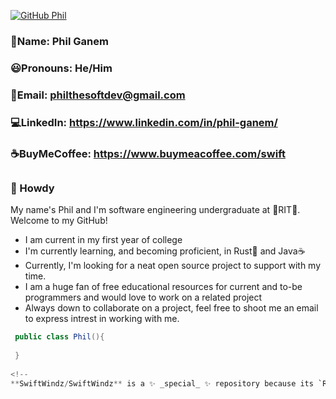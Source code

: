[![GitHub Phil](https://img.shields.io/github/followers/SwiftWindz?label=follow&style=social)](https://github.com/SwiftWindz)
### 👨Name: Phil Ganem
### 😃Pronouns: He/Him
### 📧Email: philthesoftdev@gmail.com 
### 💻LinkedIn: https://www.linkedin.com/in/phil-ganem/ 
### ☕BuyMeCoffee: https://www.buymeacoffee.com/swift 
##
### 🤠 Howdy 
My name's Phil and I'm software engineering undergraduate at 🐯RIT🐯. Welcome to my GitHub!
- I am current in my first year of college
- I'm currently learning, and becoming proficient, in Rust🦀 and Java☕
- Currently, I'm looking for a neat open source project to support with my time.
- I am a huge fan of free educational resources for current and to-be programmers and would love to work on a related project
- Always down to collaborate on a project, feel free to shoot me an email to express intrest in working with me.
```java
 public class Phil(){
 
 }
 
<!--
**SwiftWindz/SwiftWindz** is a ✨ _special_ ✨ repository because its `README.md` (this file) appears on your GitHub profile.
